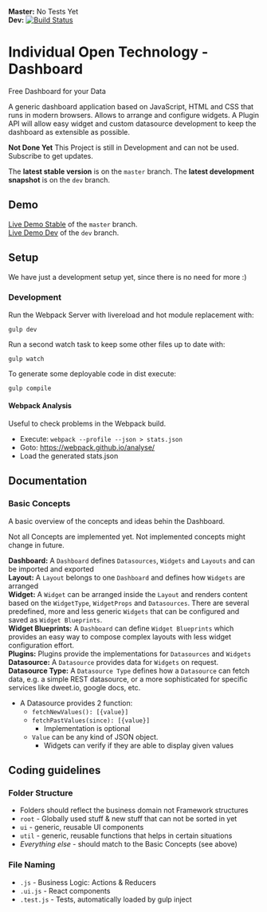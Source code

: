 **Master:**  No Tests Yet  
**Dev:** [![Build Status](https://travis-ci.org/Niondir/iot-dashboard.svg?branch=dev)](https://travis-ci.org/Niondir/iot-dashboard)  

# Individual Open Technology - Dashboard
Free Dashboard for your Data

A generic dashboard application based on JavaScript, HTML and CSS that runs in modern browsers.
Allows to arrange and configure widgets.
A Plugin API will allow easy widget and custom datasource development to keep the dashboard as extensible as possible.

**Not Done Yet** 
This Project is still in Development and can not be used. Subscribe to get updates.

The **latest stable version** is on the `master` branch.
The **latest development snapshot** is on the `dev` branch.

## Demo ##

 [Live Demo Stable](http://demo.iot-dashboard.org/) of the `master` branch.  
 [Live Demo Dev](http://demo.iot-dashboard.org/branch/dev/) of the `dev` branch.

## Setup ##

We have just a development setup yet, since there is no need for more :)

### Development ###

Run the Webpack Server with livereload and hot module replacement with:

    gulp dev
  
Run a second watch task to keep some other files up to date with:

    gulp watch

To generate some deployable code in dist execute:

    gulp compile

#### Webpack Analysis ####

Useful to check problems in the Webpack build.

- Execute: `webpack --profile --json > stats.json`
- Goto: https://webpack.github.io/analyse/
- Load the generated stats.json


## Documentation ##

### Basic Concepts ###
A basic overview of the concepts and ideas behin the Dashboard.

Not all Concepts are implemented yet. Not implemented concepts might change in future.

**Dashboard:** A `Dashboard` defines `Datasources`, `Widgets` and `Layouts` and can be imported and exported  
**Layout:** A `Layout` belongs to one `Dashboard` and defines how `Widgets` are arranged  
**Widget:** A `Widget` can be arranged inside the `Layout` and renders content based on the `WidgetType`, `WidgetProps` and `Datasources`.
There are several predefined, more and less generic `Widgets` that can be configured and saved as `Widget Blueprints`.  
**Widget Blueprints:** A `Dashboard` can define `Widget Blueprints` which provides an easy way to compose complex layouts with less widget configuration effort.  
**Plugins:** Plugins provide the implementations for `Datasources` and `Widgets`  
**Datasource:** A `Datasource` provides data for `Widgets` on request.  
**Datasource Type:** A `Datasource Type` defines how a `Datasource` can fetch data, 
e.g. a simple REST datasource, or a more sophisticated for specific services like dweet.io, google docs, etc.

* A Datasource provides 2 function:
    * `fetchNewValues(): [{value}]`
    * `fetchPastValues(since): [{value}]`
      * Implementation is optional
    * `Value` can be any kind of JSON object. 
        * Widgets can verify if they are able to display given values

## Coding guidelines ##

### Folder Structure ###

* Folders should reflect the business domain not Framework structures 
* `root` - Globally used stuff & new stuff that can not be sorted in yet
* `ui` - generic, reusable UI components
* `util` - generic, reusable functions that helps in certain situations
* *Everything else* - should match to the Basic Concepts (see above)

### File Naming ###

* `.js` - Business Logic: Actions & Reducers
* `.ui.js` - React components
* `.test.js` - Tests, automatically loaded by gulp inject


